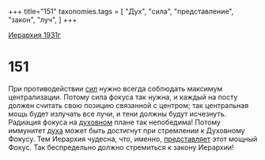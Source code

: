 +++
title="151"
taxonomies.tags = [
"Дух",
"сила",
"представление",
"закон",
"луч",
]
+++

[Иерархия 1931г](/agni/19312)

# 151

При противодействии [сил](/tags/сила) нужно всегда соблюдать максимум централизации. Потому сила фокуса так нужна, и каждый на посту должен считать свою позицию связанной с центром; так центральная мощь будет излучать все лучи, и тени должны будут исчезнуть. Радиация фокуса на [духовном](/tags/Дух) плане так непобедима! Потому иммунитет [духа](/tags/Дух) может быть достигнут при стремлении к Духовному Фокусу. Тем Иерархия чудесна, что, именно, [представляет](/tags/представление) этот мощный Фокус. Так беспредельно должно стремиться к закону Иерархии!   

